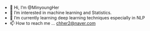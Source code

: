- 👋 Hi, I’m @MinyoungHer
- 👀 I’m interested in machine learning and Statistics.
- 🌱 I’m currently learning deep learning techniques especially in NLP
- 📫 How to reach me ... chher2@naver.com

<!---
MinyoungHer/MinyoungHer is a ✨ special ✨ repository because its `README.md` (this file) appears on your GitHub profile.
You can click the Preview link to take a look at your changes.
--->
